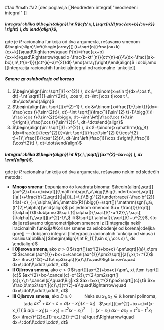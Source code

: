 #fax #math #a2 [deo poglavlja [[Neodređeni integral|"neodređeni integral"]]]

##### Integral oblika $\begin{align}\int R\left( x,\,\sqrt[n]{\frac{ax+b}{cx+k}} \right) \, dx \end{align}$,
gde je $R$ racionalna funkcija od dva argumenta, rešavamo smenom
$\begin{align}\left(\begin{array}{}{t=\sqrt[n]{\frac{ax+b}{cx+k}}\quad\Rightarrow\quad t^{n}=\frac{ax+b}{cx+k}\quad\Rightarrow\quad x=\frac{b-kt^{n}}{ct^{n}-a}}\\{dx=\frac{(ak-bc)\,n\,t^{n-1}}{(ct^{n}-a)^{2}}dt} \end{array}\right)\end{align}$ i dobijamo [[Integracija racionalnih funkcija|integral od racionalne funkcije]].

##### Smene za oslobođenje od korena
1. $\begin{align}\int \sqrt[]{1-x^{2}} \, dx &=\binom{x=\sin t}{dx=\cos t\, dt}=\int \sqrt[]{1-\sin^{2}t}\, \cos t\, dt=\int |\cos t|\cos t \, dt=\dots\end{align}$
2. $\begin{align}\int \sqrt[]{x^{2}-1} \, dx &=\binom{x=\frac{1}{\sin t}}{dx=-\frac{\cos t}{\sin^{2}t}\, dt}=\int \sqrt[]{\frac{1}{\sin^{2} t}-1}\bigg(\!\!-\frac{\cos t}{\sin^{2}t}\bigg)\, dt=-\int \left|\frac{\cos t}{\sin t}\right|\,\frac{\cos t}{\sin^{2}t} \, dt=\dots\end{align}$
3. $\begin{align}\int \sqrt[]{1+x^{2}} \, dx &=\binom{x=\mathrm{tg\,}t}{dx=\frac{dt}{\cos^{2}t}}=\int \sqrt[]{\frac{\sin^{2} t}{\cos^{2} t}+1}\,\frac{1}{\cos^{2}t}\, dt=\int \left|\frac{1}{\cos t}\right|\,\frac{1}{\cos^{2}t} \, dt=\dots\end{align}$

##### Integral oblika $\begin{align}\int R(x,\,\sqrt[]{ax^{2}+bx+c}) \, dx \end{align}$,
gde je $R$ racionalna funkcija od dva argumenta, rešavamo nekim od sledećih metoda:
- **Mnogo smena:**
  Dopunjamo do kvadrata binoma:
  $\begin{align}\sqrt[]{ax^{2}+bx+c}=\sqrt[]{\mathrm{sgn}\,a\bigg(\Big(\underbrace{\sqrt[]{|a|}x+\frac{b}{2\sqrt[]{|a|}}}_{=\,t}\Big)^{2}\underbrace{-\frac{b^{2}}{4a}+c}_{=\,\alpha\,\in\,\mathbb{R}}\bigg)}=\sqrt[]{ \mathrm{sgn}\,a\,(t^{2}+\alpha)}\end{align}$
  još jednom smenom $u = \frac{t}{\sqrt[]{|\alpha|}}$ dobijamo $\sqrt[]{|\alpha|}\,\sqrt[]{1-u^{2}},\ \sqrt[]{|\alpha|}\,\sqrt[]{u^{2}-1}\,$ ili $\sqrt[]{|\alpha|}\,\sqrt[]{1+u^{2}}$, što dalje rešavamo trigonometrijskom smenom iz [[Integracija nekih iracionalnih funkcija#Korisne smene za oslobođenje od korena|odeljka gore]] — dobijamo integral [[Integracija racionalnih funkcija od sinusa i kosinusa|oblika]] $\begin{align}\int R_{1}(\sin s,\,\cos s) \, ds \end{align}$
$\:$
- **I Ojlerova smena**, ako $a>0$
  $\sqrt[]{ax^{2}+bx+c}=\pm\sqrt[]{a}\,x\pm t$
  $\cancel{ax^{2}}+bx+c=\cancel{ax^{2}}\pm2\sqrt[]{a}\,x\,t+t^{2}$
  $x= \frac{t^{2}-c}{b\mp2\sqrt[]{a}\,t}\quad\Rightarrow\quad dx=\cdot\!\cdot\!\cdot\, dt$
$\:$
- **II Ojlerova smena**, ako $c>0$
$\sqrt[]{ax^{2}+bx+c}=\pm\, x\,t\pm \sqrt[]{c}$
  $ax^{2}+bx+\cancel{c}=x^{2}\,t^{2}\pm2\sqrt[]{c}\,x\,t+\cancel{c}\quad\Big|:x$
  $ax+b=x\,t^{2}\pm2\sqrt[]{c}\,t$
  $x= \frac{b\mp2\sqrt[]{c}\,t}{t^{2}-a}\quad\Rightarrow\quad dx=\cdot\!\cdot\!\cdot\, dt$
$\:$
- **III Ojlerova smena**, ako $D\geqslant0$ 
 $\quad\quad$ Neka su $x_{1},\,x_{2}\in\mathbb{R}$ koreni polinoma,
 $\quad\quad$ tada $ax^{2}+bx+c=a(x-x_{1})(x-x_{2})$
 $\:$
$\sqrt[]{ax^{2}+bx+c}=t(x-x_{1})$
  $a(x-x_{1})(x-x_{2})=t^{2}(x-x_{1})^{2}\quad\Big|:(x-x_{1})$
  $ax-ax_{2}=t^{2}x-t^{2}x_{1}$
  $x= \frac{t^{2}x_{1}-ax_{2}}{t^{2}-a}\quad\Rightarrow\quad dx=\cdot\!\cdot\!\cdot\, dt$
  